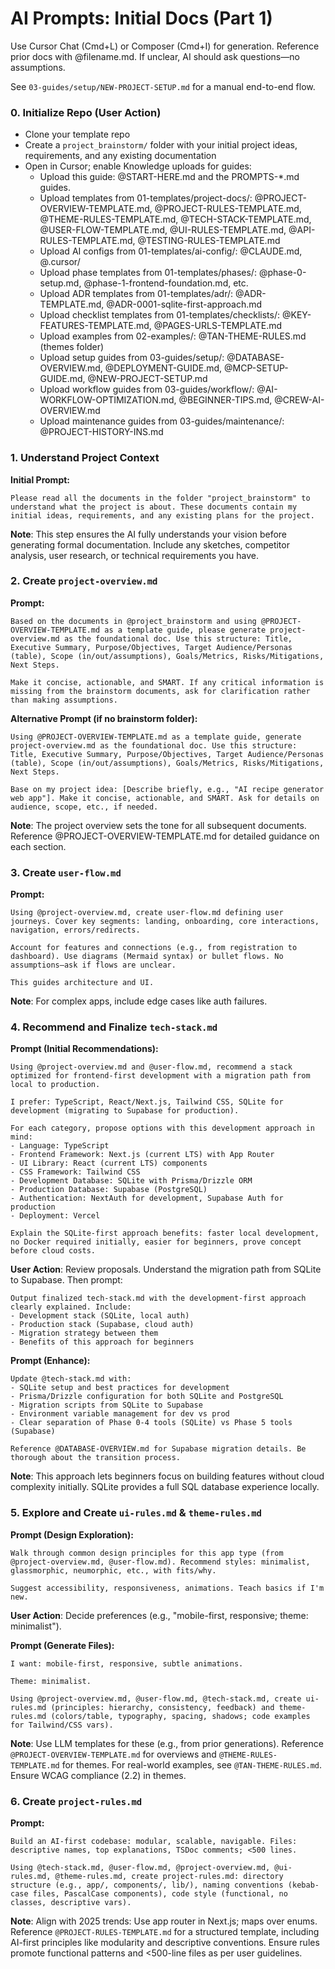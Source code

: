 # AI Prompts: Initial Docs (Part 1)

Use Cursor Chat (Cmd+L) or Composer (Cmd+I) for generation. Reference prior docs with @filename.md. If unclear, AI should ask questions—no assumptions.

See `03-guides/setup/NEW-PROJECT-SETUP.md` for a manual end-to-end flow.

### 0. Initialize Repo (User Action)
- Clone your template repo
- Create a `project_brainstorm/` folder with your initial project ideas, requirements, and any existing documentation
- Open in Cursor; enable Knowledge uploads for guides:
  - Upload this guide: @START-HERE.md and the PROMPTS-*.md guides.
  - Upload templates from 01-templates/project-docs/: @PROJECT-OVERVIEW-TEMPLATE.md, @PROJECT-RULES-TEMPLATE.md, @THEME-RULES-TEMPLATE.md, @TECH-STACK-TEMPLATE.md, @USER-FLOW-TEMPLATE.md, @UI-RULES-TEMPLATE.md, @API-RULES-TEMPLATE.md, @TESTING-RULES-TEMPLATE.md
  - Upload AI configs from 01-templates/ai-config/: @CLAUDE.md, @.cursor/
  - Upload phase templates from 01-templates/phases/: @phase-0-setup.md, @phase-1-frontend-foundation.md, etc.
  - Upload ADR templates from 01-templates/adr/: @ADR-TEMPLATE.md, @ADR-0001-sqlite-first-approach.md
  - Upload checklist templates from 01-templates/checklists/: @KEY-FEATURES-TEMPLATE.md, @PAGES-URLS-TEMPLATE.md
  - Upload examples from 02-examples/: @TAN-THEME-RULES.md (themes folder)
  - Upload setup guides from 03-guides/setup/: @DATABASE-OVERVIEW.md, @DEPLOYMENT-GUIDE.md, @MCP-SETUP-GUIDE.md, @NEW-PROJECT-SETUP.md
  - Upload workflow guides from 03-guides/workflow/: @AI-WORKFLOW-OPTIMIZATION.md, @BEGINNER-TIPS.md, @CREW-AI-OVERVIEW.md
  - Upload maintenance guides from 03-guides/maintenance/: @PROJECT-HISTORY-INS.md

### 1. Understand Project Context
**Initial Prompt:**
```
Please read all the documents in the folder "project_brainstorm" to understand what the project is about. These documents contain my initial ideas, requirements, and any existing plans for the project.
```

**Note**: This step ensures the AI fully understands your vision before generating formal documentation. Include any sketches, competitor analysis, user research, or technical requirements you have.

### 2. Create `project-overview.md`
**Prompt:**
```
Based on the documents in @project_brainstorm and using @PROJECT-OVERVIEW-TEMPLATE.md as a template guide, please generate project-overview.md as the foundational doc. Use this structure: Title, Executive Summary, Purpose/Objectives, Target Audience/Personas (table), Scope (in/out/assumptions), Goals/Metrics, Risks/Mitigations, Next Steps.

Make it concise, actionable, and SMART. If any critical information is missing from the brainstorm documents, ask for clarification rather than making assumptions.
```

**Alternative Prompt (if no brainstorm folder):**
```
Using @PROJECT-OVERVIEW-TEMPLATE.md as a template guide, generate project-overview.md as the foundational doc. Use this structure: Title, Executive Summary, Purpose/Objectives, Target Audience/Personas (table), Scope (in/out/assumptions), Goals/Metrics, Risks/Mitigations, Next Steps.

Base on my project idea: [Describe briefly, e.g., "AI recipe generator web app"]. Make it concise, actionable, and SMART. Ask for details on audience, scope, etc., if needed.
```

**Note**: The project overview sets the tone for all subsequent documents. Reference @PROJECT-OVERVIEW-TEMPLATE.md for detailed guidance on each section.

### 3. Create `user-flow.md`
**Prompt:**
```
Using @project-overview.md, create user-flow.md defining user journeys. Cover key segments: landing, onboarding, core interactions, navigation, errors/redirects.

Account for features and connections (e.g., from registration to dashboard). Use diagrams (Mermaid syntax) or bullet flows. No assumptions—ask if flows are unclear.

This guides architecture and UI.
```

**Note**: For complex apps, include edge cases like auth failures.

### 4. Recommend and Finalize `tech-stack.md`
**Prompt (Initial Recommendations):**
```
Using @project-overview.md and @user-flow.md, recommend a stack optimized for frontend-first development with a migration path from local to production.

I prefer: TypeScript, React/Next.js, Tailwind CSS, SQLite for development (migrating to Supabase for production).

For each category, propose options with this development approach in mind:
- Language: TypeScript
- Frontend Framework: Next.js (current LTS) with App Router
- UI Library: React (current LTS) components
- CSS Framework: Tailwind CSS
- Development Database: SQLite with Prisma/Drizzle ORM
- Production Database: Supabase (PostgreSQL)
- Authentication: NextAuth for development, Supabase Auth for production
- Deployment: Vercel

Explain the SQLite-first approach benefits: faster local development, no Docker required initially, easier for beginners, prove concept before cloud costs.
```

**User Action**: Review proposals. Understand the migration path from SQLite to Supabase. Then prompt:
```
Output finalized tech-stack.md with the development-first approach clearly explained. Include:
- Development stack (SQLite, local auth)
- Production stack (Supabase, cloud auth)
- Migration strategy between them
- Benefits of this approach for beginners
```

**Prompt (Enhance):**
```
Update @tech-stack.md with:
- SQLite setup and best practices for development
- Prisma/Drizzle configuration for both SQLite and PostgreSQL
- Migration scripts from SQLite to Supabase
- Environment variable management for dev vs prod
- Clear separation of Phase 0-4 tools (SQLite) vs Phase 5 tools (Supabase)

Reference @DATABASE-OVERVIEW.md for Supabase migration details. Be thorough about the transition process.
```

**Note**: This approach lets beginners focus on building features without cloud complexity initially. SQLite provides a full SQL database experience locally.

### 5. Explore and Create `ui-rules.md` & `theme-rules.md`
**Prompt (Design Exploration):**
```
Walk through common design principles for this app type (from @project-overview.md, @user-flow.md). Recommend styles: minimalist, glassmorphic, neumorphic, etc., with fits/why.

Suggest accessibility, responsiveness, animations. Teach basics if I'm new.
```

**User Action**: Decide preferences (e.g., "mobile-first, responsive; theme: minimalist").

**Prompt (Generate Files):**
```
I want: mobile-first, responsive, subtle animations.

Theme: minimalist.

Using @project-overview.md, @user-flow.md, @tech-stack.md, create ui-rules.md (principles: hierarchy, consistency, feedback) and theme-rules.md (colors/table, typography, spacing, shadows; code examples for Tailwind/CSS vars).
```

**Note**: Use LLM templates for these (e.g., from prior generations). Reference `@PROJECT-OVERVIEW-TEMPLATE.md` for overviews and `@THEME-RULES-TEMPLATE.md` for themes. For real-world examples, see `@TAN-THEME-RULES.md`. Ensure WCAG compliance (2.2) in themes.

### 6. Create `project-rules.md`
**Prompt:**
```
Build an AI-first codebase: modular, scalable, navigable. Files: descriptive names, top explanations, TSDoc comments; <500 lines.

Using @tech-stack.md, @user-flow.md, @project-overview.md, @ui-rules.md, @theme-rules.md, create project-rules.md: directory structure (e.g., app/, components/, lib/), naming conventions (kebab-case files, PascalCase components), code style (functional, no classes, descriptive vars).
```

**Note**: Align with 2025 trends: Use app router in Next.js; maps over enums.
Reference `@PROJECT-RULES-TEMPLATE.md` for a structured template, including AI-first principles like modularity and descriptive conventions. Ensure rules promote functional patterns and <500-line files as per user guidelines.
